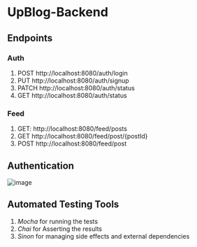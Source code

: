# UpBlog-Backend

## Endpoints

### Auth
1. POST http://localhost:8080/auth/login
2. PUT http://localhost:8080/auth/signup
3. PATCH http://localhost:8080/auth/status
4. GET http://localhost:8080/auth/status

### Feed
1. GET: http://localhost:8080/feed/posts
2. GET http://localhost:8080/feed/post/{postId}
3. POST http://localhost:8080/feed/post

## Authentication
![image](https://user-images.githubusercontent.com/44314046/208300883-26749c7c-b8db-4c45-8eca-49ae77435243.png)


## Automated Testing Tools
1. *Mocha* for running the tests
2. *Chai* for Asserting the results
3. *Sinon* for managing side effects and external dependencies
